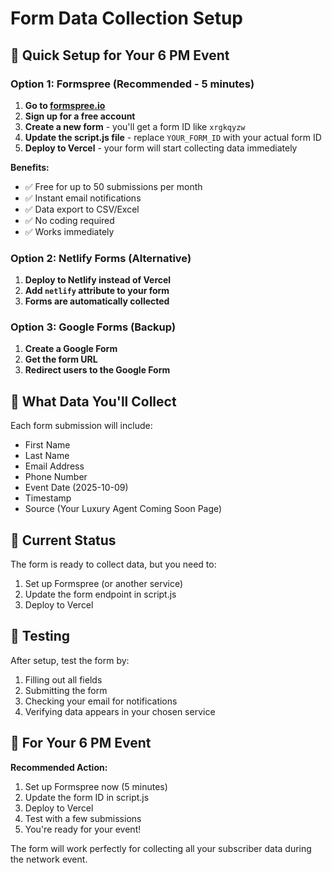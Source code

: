 # Form Data Collection Setup

## 🚀 Quick Setup for Your 6 PM Event

### Option 1: Formspree (Recommended - 5 minutes)

1. **Go to [formspree.io](https://formspree.io)**
2. **Sign up for a free account**
3. **Create a new form** - you'll get a form ID like `xrgkqyzw`
4. **Update the script.js file** - replace `YOUR_FORM_ID` with your actual form ID
5. **Deploy to Vercel** - your form will start collecting data immediately

**Benefits:**
- ✅ Free for up to 50 submissions per month
- ✅ Instant email notifications
- ✅ Data export to CSV/Excel
- ✅ No coding required
- ✅ Works immediately

### Option 2: Netlify Forms (Alternative)

1. **Deploy to Netlify instead of Vercel**
2. **Add `netlify` attribute to your form**
3. **Forms are automatically collected**

### Option 3: Google Forms (Backup)

1. **Create a Google Form**
2. **Get the form URL**
3. **Redirect users to the Google Form**

## 📧 What Data You'll Collect

Each form submission will include:
- First Name
- Last Name  
- Email Address
- Phone Number
- Event Date (2025-10-09)
- Timestamp
- Source (Your Luxury Agent Coming Soon Page)

## 🔧 Current Status

The form is ready to collect data, but you need to:
1. Set up Formspree (or another service)
2. Update the form endpoint in script.js
3. Deploy to Vercel

## 📱 Testing

After setup, test the form by:
1. Filling out all fields
2. Submitting the form
3. Checking your email for notifications
4. Verifying data appears in your chosen service

## 🚨 For Your 6 PM Event

**Recommended Action:**
1. Set up Formspree now (5 minutes)
2. Update the form ID in script.js
3. Deploy to Vercel
4. Test with a few submissions
5. You're ready for your event!

The form will work perfectly for collecting all your subscriber data during the network event.
